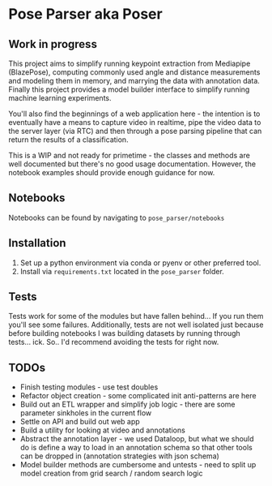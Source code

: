 # Pose Parser aka Poser

## Work in progress


This project aims to simplify running keypoint extraction from Mediapipe (BlazePose), computing commonly used angle and distance measurements and modeling them in memory, and marrying the data with annotation data. Finally this project provides a model builder interface to simplify running machine learning experiments.

You'll also find the beginnings of a web application here - the intention is to eventually have a means to capture video in realtime, pipe the video data to the server layer (via RTC) and then through a pose parsing pipeline that can return the results of a classification.

This is a WIP and not ready for primetime - the classes and methods are well documented but there's no good usage documentation. However, the notebook examples should provide enough guidance for now.

## Notebooks

Notebooks can be found by navigating to `pose_parser/notebooks`

## Installation

1. Set up a python environment via conda or pyenv or other preferred tool.
2. Install via `requirements.txt` located in the `pose_parser` folder.

## Tests

Tests work for some of the modules but have fallen behind... 
If you run them you'll see some failures. Additionally, tests are not well isolated just because before building notebooks I was building datasets by running through tests... ick. So.. I'd recommend avoiding the tests for right now.

## TODOs
* Finish testing modules - use test doubles
* Refactor object creation - some complicated init anti-patterns are here
* Build out an ETL wrapper and simplify job logic - there are some parameter sinkholes in the current flow
* Settle on API and build out web app
* Build a utility for looking at video and annotations
* Abstract the annotation layer - we used Dataloop, but what we should do is define a way to load in an annotation schema so that other tools can be dropped in (annotation strategies with json schema)
* Model builder methods are cumbersome and untests - need to split up model creation from grid search / random search logic
   

  
